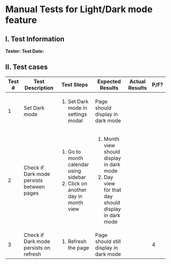 # Manual Tests for Light/Dark mode feature
## I. Test Information
**Tester:** 
**Test Date:**  

## II. Test cases
| Test # | Test Description                          | Test Steps                                                                                      | Expected Results                                                                                                  | Actual Results | P/F? |
|--------|-------------------------------------------|-------------------------------------------------------------------------------------------------|-------------------------------------------------------------------------------------------------------------------|----------------|------|
| 1      | Set Dark mode                             | <ol><li>Set Dark mode in settings modal</li><ol>                                                | Page should display in dark mode                                                                                  |                |      |
| 2      | Check if Dark mode persists between pages | <ol><li>Go to month calendar using sidebar</li><li>Click on another day in month view</li></ol> | <ol><li>Month view should display in dark mode</li><li>Day view for that day should display in dark mode</li><ol> |                |      |
| 3      | Check if Dark mode persists on refresh    | <ol><li>Refresh the page</li></ol>                                                              | Page should still display in dark mode | | 4      | Clean up test          | Clear localStorage | Page should go back to light mode |          |         |   